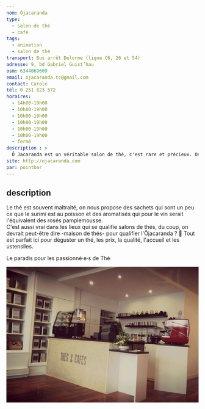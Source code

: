 ```yaml
---
nom: Ôjacaranda
type:
  - salon de thé
  - café
tags:
  - animation
  - salon de thé
transport: Bus arrêt Delorme (ligne C6, 26 et 54)
adresse: 9, bd Gabriel Guist’hau
osm: 6344069609
email: ojacaranda.tc@gmail.com 
contact: Carole
tél: 0 251 823 572 
horaires:
  - 14h00-19h00
  - 10h00-19h00
  - 10h00-19h00
  - 10h00-19h00
  - 10h00-19h00
  - 10h00-19h00
  - fermé
description : >
  Ô Jacaranda est un véritable salon de thé, c'est rare et précieux. On y boit des thés de qualité ou on les déguste en -Gong Fu Cha-.
site: http://ojacaranda.com
par: pointbar
---
```


## description

Le thé est souvent maltraité, on nous propose des sachets qui sont un peu ce que le surimi est au poisson
et des aromatisés qui pour le vin serait l'équivalent des rosés pamplemousse.  
C'est aussi vrai dans les lieux qui se qualifie salons de thés, du coup, on devrait peut-être dire -maison de thés- pour qualifier l'Ôjacaranda ? 🤔
Tout est parfait ici pour déguster un thé, les prix, la qualité, l'accueil et les ustensiles.

Le paradis pour les passionné·e·s de Thé

![Ôjacaranda](./media/ojacaranda.jpg)
